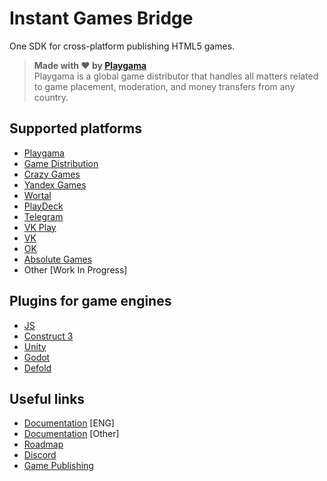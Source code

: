 # Instant Games Bridge
One SDK for cross-platform publishing HTML5 games.

> **Made with ❤️ by [Playgama](https://developer.playgama.com)**\
> Playgama is a global game distributor that handles all matters related to game placement, moderation, and money transfers from any country.

## Supported platforms
+ [Playgama](https://playgama.com)
+ [Game Distribution](https://gamedistribution.com)
+ [Crazy Games](https://crazygames.com)
+ [Yandex Games](https://yandex.com/games)
+ [Wortal](https://wortal.ai)
+ [PlayDeck](https://playdeck.io)
+ [Telegram](https://core.telegram.org/bots/webapps)
+ [VK Play](https://vkplay.ru/)
+ [VK](https://vk.com)
+ [OK](https://ok.ru)
+ [Absolute Games](https://ag.ru)
+ Other [Work In Progress]

## Plugins for game engines
+ [JS](https://github.com/instant-games-bridge/instant-games-bridge)
+ [Construct 3](https://github.com/instant-games-bridge/instant-games-bridge-construct)
+ [Unity](https://github.com/instant-games-bridge/instant-games-bridge-unity)
+ [Godot](https://github.com/instant-games-bridge/instant-games-bridge-godot)
+ [Defold](https://github.com/instant-games-bridge/instant-games-bridge-defold)

## Useful links
+ [Documentation](https://wiki.playgama.com/) [ENG]
+ [Documentation](https://getbridge.org) [Other]
+ [Roadmap](https://trello.com/b/NjF29vTW)
+ [Discord](https://discord.gg/pzqd2upxr8)
+ [Game Publishing](https://developer.playgama.com/)
